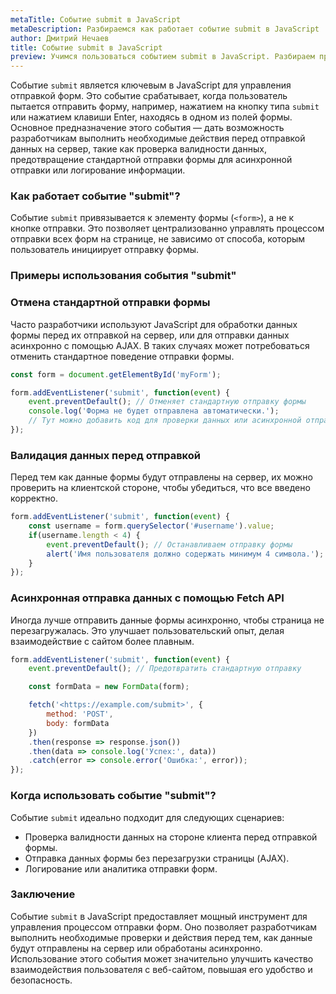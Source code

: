 ```yaml
---
metaTitle: Событие submit в JavaScript
metaDescription: Разбираемся как работает событие submit в JavaScript
author: Дмитрий Нечаев
title: Событие submit в JavaScript
preview: Учимся пользоваться событием submit в JavaScript. Разбираем примеры использования
---
```


Событие `submit` является ключевым в JavaScript для управления отправкой форм. Это событие срабатывает, когда пользователь пытается отправить форму, например, нажатием на кнопку типа `submit` или нажатием клавиши Enter, находясь в одном из полей формы. Основное предназначение этого события — дать возможность разработчикам выполнить необходимые действия перед отправкой данных на сервер, такие как проверка валидности данных, предотвращение стандартной отправки формы для асинхронной отправки или логирование информации.

### Как работает событие "submit"?

Событие `submit` привязывается к элементу формы (`<form>`), а не к кнопке отправки. Это позволяет централизованно управлять процессом отправки всех форм на странице, не зависимо от способа, которым пользователь инициирует отправку формы.

### Примеры использования события "submit"

### Отмена стандартной отправки формы

Часто разработчики используют JavaScript для обработки данных формы перед их отправкой на сервер, или для отправки данных асинхронно с помощью AJAX. В таких случаях может потребоваться отменить стандартное поведение отправки формы.

```jsx
const form = document.getElementById('myForm');

form.addEventListener('submit', function(event) {
    event.preventDefault(); // Отменяет стандартную отправку формы
    console.log('Форма не будет отправлена автоматически.');
    // Тут можно добавить код для проверки данных или асинхронной отправки
});

```

### Валидация данных перед отправкой

Перед тем как данные формы будут отправлены на сервер, их можно проверить на клиентской стороне, чтобы убедиться, что все введено корректно.

```jsx
form.addEventListener('submit', function(event) {
    const username = form.querySelector('#username').value;
    if(username.length < 4) {
        event.preventDefault(); // Останавливаем отправку формы
        alert('Имя пользователя должно содержать минимум 4 символа.');
    }
});

```

### Асинхронная отправка данных с помощью Fetch API

Иногда лучше отправить данные формы асинхронно, чтобы страница не перезагружалась. Это улучшает пользовательский опыт, делая взаимодействие с сайтом более плавным.

```jsx
form.addEventListener('submit', function(event) {
    event.preventDefault(); // Предотвратить стандартную отправку

    const formData = new FormData(form);

    fetch('<https://example.com/submit>', {
        method: 'POST',
        body: formData
    })
    .then(response => response.json())
    .then(data => console.log('Успех:', data))
    .catch(error => console.error('Ошибка:', error));
});

```

### Когда использовать событие "submit"?

Событие `submit` идеально подходит для следующих сценариев:

- Проверка валидности данных на стороне клиента перед отправкой формы.
- Отправка данных формы без перезагрузки страницы (AJAX).
- Логирование или аналитика отправки форм.

### Заключение

Событие `submit` в JavaScript предоставляет мощный инструмент для управления процессом отправки форм. Оно позволяет разработчикам выполнить необходимые проверки и действия перед тем, как данные будут отправлены на сервер или обработаны асинхронно. Использование этого события может значительно улучшить качество взаимодействия пользователя с веб-сайтом, повышая его удобство и безопасность.